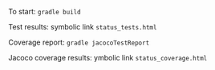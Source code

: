 To start:
   `gradle build`

Test results:
   symbolic link `status_tests.html`

Coverage report:
   `gradle jacocoTestReport`

Jacoco coverage results:
   ymbolic link `status_coverage.html`  